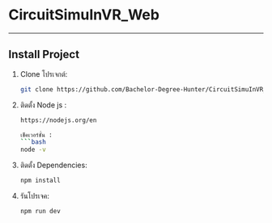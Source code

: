 # CircuitSimuInVR_Web

---

## Install Project

1. Clone โปรเจกต์:
   ```bash
   git clone https://github.com/Bachelor-Degree-Hunter/CircuitSimuInVR_Web.git
3. ติดตั้ง Node js :
    ```bash
    https://nodejs.org/en
    
    เช็คเวอร์ชั่น :
    ```bash
    node -v
4. ติดตั้ง Dependencies:
    ```bash
    npm install
5. รันโปรเจค:
    ```bash
    npm run dev
